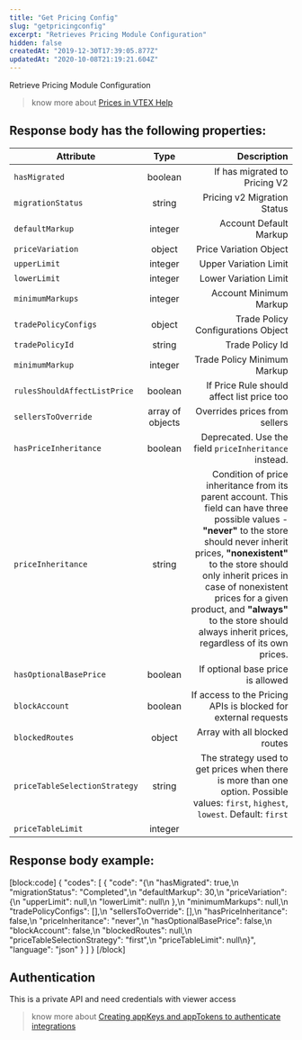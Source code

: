```yaml
---
title: "Get Pricing Config"
slug: "getpricingconfig"
excerpt: "Retrieves Pricing Module Configuration"
hidden: false
createdAt: "2019-12-30T17:39:05.877Z"
updatedAt: "2020-10-08T21:19:21.604Z"
---
```

Retrieve Pricing Module Configuration

> know more about [Prices in VTEX Help](https://help.vtex.com/en/tutorial/prices-v2)




## Response body has the following properties:


| Attribute    | Type        | Description |
| ------------ |:-----------:| -----------:|
| `hasMigrated` | boolean |  If has migrated to Pricing V2 |
| `migrationStatus` | string | Pricing v2 Migration Status |
| `defaultMarkup` | integer | Account Default Markup |
| `priceVariation` | object | Price Variation Object |
| `upperLimit` | integer | Upper Variation Limit |
| `lowerLimit` | integer | Lower Variation Limit |
| `minimumMarkups` | integer | Account Minimum Markup |
| `tradePolicyConfigs` | object |  Trade Policy Configurations Object |
| `tradePolicyId` | string | Trade Policy Id |
| `minimumMarkup` | integer | Trade Policy Minimum Markup |
| `rulesShouldAffectListPrice` | boolean | If Price Rule should affect list price too |
| `sellersToOverride` | array of objects | Overrides prices from sellers |
| `hasPriceInheritance` | boolean |  Deprecated. Use the field `priceInheritance` instead. |
| `priceInheritance` | string |  Condition of price inheritance from its parent account. This field can have three possible values - **"never"** to the store should never inherit prices, **"nonexistent"** to the store should only inherit prices in case of nonexistent prices for a given product, and **"always"** to the store should always inherit prices, regardless of its own prices. |
| `hasOptionalBasePrice` | boolean | If optional base price is allowed |
| `blockAccount` | boolean | If access to the Pricing APIs is blocked for external requests |
| `blockedRoutes` | object | Array with all blocked routes |
| `priceTableSelectionStrategy` | string | The strategy used to get prices when there is more than one option. Possible values: `first`, `highest`, `lowest`. Default: `first` |
| `priceTableLimit` | integer |  |

## Response body example:

[block:code]
{
  "codes": [
    {
      "code": "{\n    \"hasMigrated\": true,\n    \"migrationStatus\": \"Completed\",\n    \"defaultMarkup\": 30,\n    \"priceVariation\": {\n        \"upperLimit\": null,\n        \"lowerLimit\": null\n    },\n    \"minimumMarkups\": null,\n    \"tradePolicyConfigs\": [],\n    \"sellersToOverride\": [],\n    \"hasPriceInheritance\": false,\n    \"priceInheritance\": \"never\",\n    \"hasOptionalBasePrice\": false,\n    \"blockAccount\": false,\n    \"blockedRoutes\": null,\n    \"priceTableSelectionStrategy\": \"first\",\n    \"priceTableLimit\": null\n}",
      "language": "json"
    }
  ]
}
[/block]
## Authentication


This is a private API and need credentials with viewer access


> know more about [Creating appKeys and appTokens to authenticate integrations](https://help.vtex.com/en/tutorial/creating-appkeys-and-apptokens-to-authenticate-integrations)